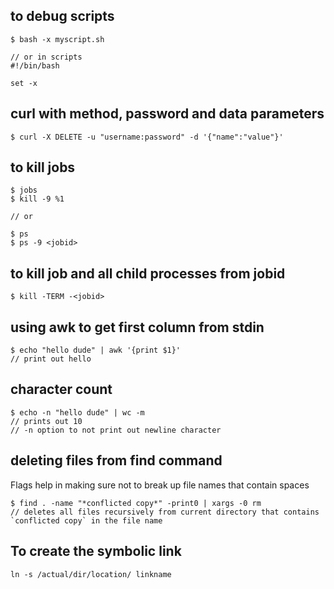 ## to debug scripts
  
	$ bash -x myscript.sh

	// or in scripts
	#!/bin/bash

	set -x
  


## curl with method, password and data parameters
  
	$ curl -X DELETE -u "username:password" -d '{"name":"value"}'
  

## to kill jobs
  
	$ jobs 
	$ kill -9 %1

	// or

	$ ps 
	$ ps -9 <jobid>
  

## to kill job and all child processes from jobid
  
	$ kill -TERM -<jobid>
  

## using awk to get first column from stdin
  
	$ echo "hello dude" | awk '{print $1}'
	// print out hello
  

## character count
  
	$ echo -n "hello dude" | wc -m
	// prints out 10
	// -n option to not print out newline character
  

## deleting files from find command

Flags help in making sure not to break up file names that contain spaces

```
$ find . -name "*conflicted copy*" -print0 | xargs -0 rm
// deletes all files recursively from current directory that contains `conflicted copy` in the file name
```

## To create the symbolic link

```
ln -s /actual/dir/location/ linkname
```
